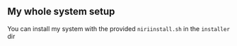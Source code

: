 ## My whole system setup
You can install my system with the provided ```niriinstall.sh``` in the ```installer``` dir
